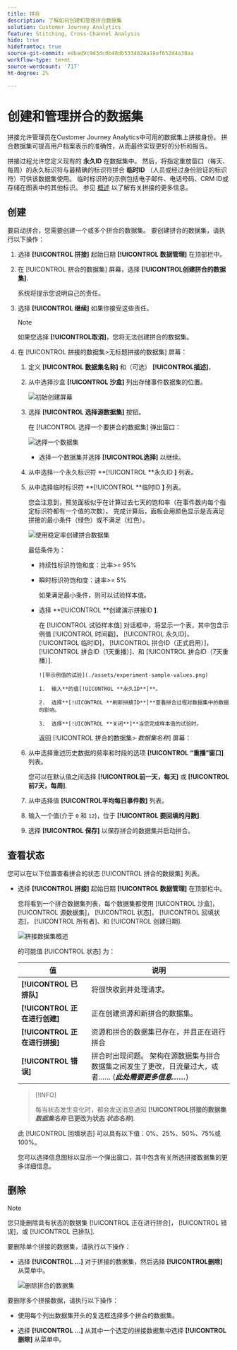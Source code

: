```yaml
---
title: 拼合
description: 了解如何创建和管理拼合数据集
solution: Customer Journey Analytics
feature: Stitching, Cross-Channel Analysis
hide: true
hidefromtoc: true
source-git-commit: edbad9c9d3dc0b48db5334828a18ef652d4a38aa
workflow-type: tm+mt
source-wordcount: '717'
ht-degree: 2%

---
```


# 创建和管理拼合的数据集

拼接允许管理员在Customer Journey Analytics中可用的数据集上拼接身份。 拼合数据集可提高用户档案表示的准确性，从而最终实现更好的分析和报告。

拼接过程允许您定义现有的 **永久ID** 在数据集中。 然后，将指定重放窗口（每天、每周）的永久标识符与最精确的标识符拼合 **临时ID** （人员或经过身份验证的标识符）可供该数据集使用。 临时标识符的示例包括电子邮件、电话号码、CRM ID或存储在图表中的其他标识。 参见 [概述](overview.md) 以了解有关拼接的更多信息。

## 创建

要启动拼合，您需要创建一个或多个拼合的数据集。 要创建拼合的数据集，请执行以下操作：

1. 选择 **[!UICONTROL **&#x200B;拼接&#x200B;**]** 起始日期 **[!UICONTROL **&#x200B;数据管理&#x200B;**]** 在顶部栏中。

2. 在 [!UICONTROL 拼合的数据集] 屏幕，选择 **[!UICONTROL **&#x200B;创建拼合的数据集&#x200B;**]**.

   系统将提示您说明自己的责任。

3. 选择 **[!UICONTROL **&#x200B;继续&#x200B;**]** 如果你接受这些责任。

   >[!NOTE]
   >
   >    如果您选择 **[!UICONTROL **&#x200B;取消&#x200B;**]**，您将无法创建拼合的数据集。

4. 在 [!UICONTROL 拼接的数据集>无标题拼接的数据集] 屏幕：

   1. 定义 **[!UICONTROL **&#x200B;数据集名称&#x200B;**]** 和（可选） **[!UICONTROL **&#x200B;描述&#x200B;**]**，

   2. 从中选择沙盒 **[!UICONTROL **&#x200B;沙盒&#x200B;**]** 列出存储事件数据集的位置。

      ![初始创建屏幕](./assets/create-initial.png)

   3. 选择 **[!UICONTROL **&#x200B;选择源数据集&#x200B;**]** 按钮。

      在 [!UICONTROL 选择一个要拼合的数据集] 弹出窗口：

      ![选择一个数据集](./assets/select-one-dataset.png)

      - 选择一个数据集并选择 **[!UICONTROL **&#x200B;选择&#x200B;**]** 以继续。

   4. 从中选择一个永久标识符 **[!UICONTROL **&#x200B;永久ID **]** 列表。

   5. 从中选择临时标识符 **[!UICONTROL **&#x200B;临时ID **]** 列表。

      您会注意到，预览面板似乎在计算过去七天的饱和率（在事件数内每个指定标识符都有一个值的次数）。 完成计算后，面板会用颜色显示是否满足拼接的最小条件（绿色）或不满足（红色）。

      ![使用稳定率创建拼合数据集](./assets/create-before-experimenting.png)

      最低条件为：

      - 持续性标识符饱和度：比率>= 95%

      - 瞬时标识符饱和度：速率>= 5%

        如果满足最小条件，则可以试验样本值。

      - 选择 **[!UICONTROL **&#x200B;创建演示拼接ID **]**.

        在 [!UICONTROL 试验样本值] 对话框中，将显示一个表，其中包含示例值 [!UICONTROL 时间戳]， [!UICONTROL 永久ID]， [!UICONTROL 临时ID]， [!UICONTROL 拼合ID（正式启用）]， [!UICONTROL 拼合ID（1天重播）]、和 [!UICONTROL 拼合ID（7天重播）].

            ![带示例值的试验](./assets/experiment-sample-values.png)
            
            1.  输入**的值[!UICONTROL **永久ID**]**。
            
            2.  选择**[!UICONTROL **刷新拼接ID**]**查看拼合过程对数据集中的数据的影响。
            
            3.  选择**[!UICONTROL **关闭**]**当您完成样本值的试验时。
        

        返回 [!UICONTROL 拼合的数据集> _数据集名称_] 屏幕：

   6. 从中选择重述历史数据的频率和时段的选项 **[!UICONTROL **“重播”窗口&#x200B;**]** 列表。

      您可以在默认值之间选择 **[!UICONTROL **&#x200B;前一天，每天&#x200B;**]** 或 **[!UICONTROL **&#x200B;前7天，每周&#x200B;**]**.

   7. 从中选择值 **[!UICONTROL **&#x200B;平均每日事件数&#x200B;**]** 列表。

   8. 输入一个值(介于 `0` 和 `12`)，位于 **[!UICONTROL **&#x200B;要回填的月数&#x200B;**]**.

   9. 选择 **[!UICONTROL **&#x200B;保存&#x200B;**]** 以保存拼合的数据集并启动拼合。

## 查看状态

您可以在以下位置查看拼合的状态 [!UICONTROL 拼合的数据集] 列表。

- 选择 **[!UICONTROL **&#x200B;拼接&#x200B;**]** 起始日期 **[!UICONTROL **&#x200B;数据管理&#x200B;**]** 在顶部栏中。

  您将看到一个拼合数据集列表，每个数据集都使用 [!UICONTROL 沙盒]， [!UICONTROL 源数据集]， [!UICONTROL 状态]， [!UICONTROL 回填状态]， [!UICONTROL 所有者]、和 [!UICONTROL 创建日期].

  ![拼接数据集概述](./assets/overview-stitched-datasetts.png)

  的可能值 [!UICONTROL 状态] 为：

  | 值 | 说明 |
  |-----|-----|
  | **[!UICONTROL **&#x200B;已排队&#x200B;**]** | 将很快收到并处理请求。 |
  | **[!UICONTROL **&#x200B;正在进行创建&#x200B;**]** | 正在创建资源和新拼合的数据集。 |
  | **[!UICONTROL **&#x200B;正在进行拼接&#x200B;**]** | 资源和拼合的数据集已存在，并且正在进行拼合 |
  | **[!UICONTROL **&#x200B;错误&#x200B;**]** | 拼合时出现问题。 架构在源数据集与拼合数据集之间发生了更改，日流量过大，或者…… (_**此处需要更多信息……**_) |

  >[!INFO]
  >
  >    每当状态发生变化时，都会发送消息通知 **[!UICONTROL **&#x200B;拼接的数据集 _数据集名称_ 已更改为状态 _状态名称&#x200B;_**]**.


  此 [!UICONTROL 回填状态] 可以具有以下值：0%、25%、50%、75%或100%。

  您可以选择信息图标以显示一个弹出窗口，其中包含有关所选拼接数据集的更多详细信息。


## 删除

>[!NOTE]
>
>您只能删除具有状态的数据集 [!UICONTROL 正在进行拼合]， [!UICONTROL 错误]，或 [!UICONTROL 已排队].


要删除单个拼接的数据集，请执行以下操作：

- 选择 **[!UICONTROL **...**]** 对于拼接的数据集，然后选择 **[!UICONTROL **&#x200B;删除&#x200B;**]** 从菜单中。

  ![删除拼合的数据集](./assets/delete-stitched-dataset.png)

要删除多个拼接数据，请执行以下操作：

- 使用每个列出数据集开头的复选框选择多个拼合的数据集。

- 选择 **[!UICONTROL **...**]** 从其中一个选定的拼接数据集中选择 **[!UICONTROL **&#x200B;删除&#x200B;**]** 从菜单中。
